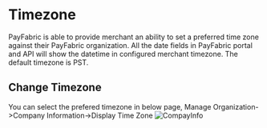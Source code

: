 # Timezone
PayFabric is able to provide merchant an ability to set a preferred time zone against their PayFabric organization. All the date fields in PayFabric portal and API will show the datetime in configured merchant timezone. The default timezone is PST.

## Change Timezone
You can select the prefered timezone in below page, Manage Organization->Company Information->Display Time Zone
![CompayInfo](https://github.com/PayFabric/Portal/blob/master/PayFabric/Sections/Screenshots/CompanyInfo.png)

